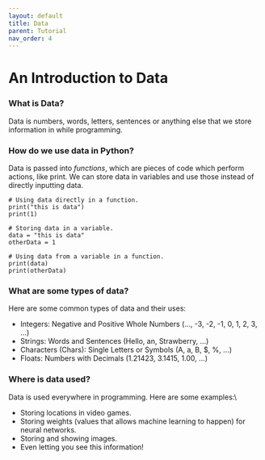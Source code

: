 ```yaml
---
layout: default
title: Data
parent: Tutorial
nav_order: 4
---
```

# **An Introduction to Data**

### What is Data?

Data is numbers, words, letters, sentences or anything else that we store information in while programming.

### How do we use data in Python?

Data is passed into *functions*, which are pieces of code which perform actions, like print. We can store data in variables and use those instead of directly inputting data.

```
# Using data directly in a function.
print("this is data")
print(1)

# Storing data in a variable.
data = "this is data"
otherData = 1

# Using data from a variable in a function.
print(data)
print(otherData)
```

### What are some types of data?

Here are some common types of data and their uses:
- Integers: Negative and Positive Whole Numbers (..., -3, -2, -1, 0, 1, 2, 3, ...)
- Strings: Words and Sentences (Hello, an, Strawberry, ...)
- Characters (Chars): Single Letters or Symbols (A, a, B, $, %, ...)
- Floats: Numbers with Decimals (1.21423, 3.1415, 1.00, ...)

### Where is data used?

Data is used everywhere in programming. Here are some examples:\
- Storing locations in video games.
- Storing weights (values that allows machine learning to happen) for neural networks.
- Storing and showing images.
- Even letting you see this information!